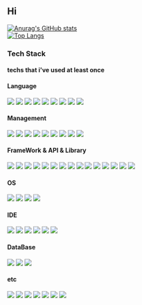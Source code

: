 ## Hi 
[![Anurag's GitHub stats](https://github-readme-stats.vercel.app/api?username=jbhongg&show_icons=true&theme=radical)](https://github.com/anuraghazra/github-readme-stats)
<br>
[![Top Langs](https://github-readme-stats.vercel.app/api/top-langs/?username=jbhongg&layout=compact&langs_count=10)](https://github.com/anuraghazra/github-readme-stats)

### Tech Stack

#### techs that i've used at least once

#### Language
<img src="https://img.shields.io/badge/C-A8B9CC?style=flat-square&logo=C&logoColor=white"/>   <img src="https://img.shields.io/badge/CPP-00599C?style=flat-square&logo=C%2B%2B&logoColor=white"/>   <img src="https://img.shields.io/badge/C Sharp-239120?style=flat-square&logo=C Sharp&logoColor=white"/>   <img src="https://img.shields.io/badge/Python-3776AB?style=flat-square&logo=Python&logoColor=white"/>  <img src="https://img.shields.io/badge/Java-007396?style=flat-square&logo=Java&logoColor=white"/>  <img src="https://img.shields.io/badge/PHP-777BB4?style=flat-square&logo=PHP&logoColor=white"/>  <img src="https://img.shields.io/badge/HTML5-E34F26?style=flat-square&logo=HTML5&logoColor=white"/>  <img src="https://img.shields.io/badge/CSS3-1572B6?style=flat-square&logo=CSS3&logoColor=white"/>  <img src="https://img.shields.io/badge/JavaScript-F7DF1E?style=flat-square&logo=JavaScript&logoColor=white"/>

#### Management
<img src="https://img.shields.io/badge/Confluence-172B4D?style=flat-square&logo=Confluence&logoColor=white"/>  <img src="https://img.shields.io/badge/Jira-0052CC?style=flat-square&logo=Jira&logoColor=white"/>  <img src="https://img.shields.io/badge/Bitbucket-0052CC?style=flat-square&logo=Bitbucket&logoColor=white"/>  <img src="https://img.shields.io/badge/Bamboo-0052CC?style=flat-square&logo=Bamboo&logoColor=white"/>  <img src="https://img.shields.io/badge/Sourcetree-0052CC?style=flat-square&logo=Sourcetree&logoColor=white"/>  <img src="https://img.shields.io/badge/Git-F05032?style=flat-square&logo=Git&logoColor=white"/>  <img src="https://img.shields.io/badge/GitHub-181717?style=flat-square&logo=GitHub&logoColor=white"/>  <img src="https://img.shields.io/badge/GitLab-FCA121?style=flat-square&logo=GitLab&logoColor=white"/>  <img src="https://img.shields.io/badge/Docker-2496ED?style=flat-square&logo=Docker&logoColor=white"/>

#### FrameWork & API & Library
<img src="https://img.shields.io/badge/Spring-6DB33F?style=flat-square&logo=Spring&logoColor=white"/>  <img src="https://img.shields.io/badge/SpringBoot-6DB33F?style=flat-square&logo=SpringBoot&logoColor=white"/> <img src="https://img.shields.io/badge/OpenGL-5586A4?style=flat-square&logo=OpenGL&logoColor=white"/>  <img src="https://img.shields.io/badge/Jquery-0769AD?style=flat-square&logo=jQuery&logoColor=white"/>  <img src="https://img.shields.io/badge/Chart.js-FF6384?style=flat-square&logo=Chart.js&logoColor=white"/>  <img src="https://img.shields.io/badge/D3.js-F9A03C?style=flat-square&logo=D3.js&logoColor=white"/>  <img src="https://img.shields.io/badge/Vue.js-4FC08D?style=flat-square&logo=Vue.js&logoColor=white"/>  <img src="https://img.shields.io/badge/Node.js-339933?style=flat-square&logo=Node.js&logoColor=white"/>  <img src="https://img.shields.io/badge/Django-092E20?style=flat-square&logo=Django&logoColor=white"/>  <img src="https://img.shields.io/badge/Flask-000000?style=flat-square&logo=Flask&logoColor=white"/>  <img src="https://img.shields.io/badge/OpenCV-5C3EE8?style=flat-square&logo=OpenCV&logoColor=white"/>  <img src="https://img.shields.io/badge/scikit-learn-F7931E?style=flat-square&logo=scikit-learn&logoColor=white"/>  <img src="https://img.shields.io/badge/Hibernate-59666C?style=flat-square&logo=Hibernate&logoColor=white"/>  <img src="https://img.shields.io/badge/WebRTC-333333?style=flat-square&logo=WebRTC&logoColor=white"/> <img src="https://img.shields.io/badge/JSONWebTokens-000000?style=flat-square&logo=JSONWebTokens&logoColor=white"/>

#### OS
<img src="https://img.shields.io/badge/Linux-FCC624?style=flat-square&logo=Linux&logoColor=white"/>  <img src="https://img.shields.io/badge/Ubuntu-E95420?style=flat-square&logo=Ubuntu&logoColor=white"/>  <img src="https://img.shields.io/badge/CentOS-262577?style=flat-square&logo=CentOS&logoColor=white"/>  <img src="https://img.shields.io/badge/Windows-0078D6?style=flat-square&logo=Windows&logoColor=white"/>     

#### IDE
<img src="https://img.shields.io/badge/VisualStudio-5C2D91?style=flat-square&logo=VisualStudio&logoColor=white"/>  <img src="https://img.shields.io/badge/VisualStudioCode-007ACC?style=flat-square&logo=VisualStudioCode&logoColor=white"/>  <img src="https://img.shields.io/badge/EclipseIDE-2C2255?style=flat-square&logo=EclipseIDE&logoColor=white"/>  <img src="https://img.shields.io/badge/PyCharm-000000?style=flat-square&logo=PyCharm&logoColor=white"/>  <img src="https://img.shields.io/badge/Vim-019733?style=flat-square&logo=Vim&logoColor=white"/>  <img src="https://img.shields.io/badge/Notepad++-90E59A?style=flat-square&logo=Notepad%2B%2B&logoColor=white"/>

#### DataBase
<img src="https://img.shields.io/badge/MySQL-4479A1?style=flat-square&logo=MySQL&logoColor=white"/>  <img src="https://img.shields.io/badge/Oracle-F80000?style=flat-square&logo=Oracle&logoColor=white"/>  <img src="https://img.shields.io/badge/MongoDB-47A248?style=flat-square&logo=MongoDB&logoColor=white"/>

#### etc
<img src="https://img.shields.io/badge/RaspberryPi-A22846?style=flat-square&logo=RaspberryPi&logoColor=white"/>  <img src="https://img.shields.io/badge/Arduino-00979D?style=flat-square&logo=Arduino&logoColor=white"/>  <img src="https://img.shields.io/badge/XAMPP-FB7A24?style=flat-square&logo=XAMPP&logoColor=white"/>  <img src="https://img.shields.io/badge/ApacheTomcat-F8DC75?style=flat-square&logo=ApacheTomcat&logoColor=white"/>  <img src="https://img.shields.io/badge/VirtualBox-183A61?style=flat-square&logo=VirtualBox&logoColor=white"/>  <img src="https://img.shields.io/badge/AmazonAWS-232F3E?style=flat-square&logo=AmazonAWS&logoColor=white"/>  <img src="https://img.shields.io/badge/NGINX-009639?style=flat-square&logo=NGINX&logoColor=white"/>
